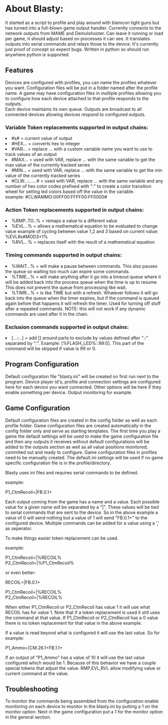 <h1>About Blasty:</h1>

It started as a script to profile and play around with blamcon light guns but has turned into a full-blown game output handler.
Currently connects to the network outputs from MAME and Demulshooter. Can leave it running or load per game, it should adjust based on processes it can see. It
translates outputs into serial commands and relays those to the device. It's currently just proof of concept so expect bugs. Written in python so should run anywhere python is supported.

<h2>Features</h2>
Devices are configured with profiles, you can name the profiles whatever you want. Configuration files will be put in a folder named after the profile name. A game may have configuration files in multiple profiles allowing you to configure how each device attached to that profile responds to the outputs. <br>
Each device maintains its own queue. Outputs are broadcast to all connected devices allowing devices respond to configured outputs.

<h3>Variable Token replacements supported in output chains:</h3>
<li>#s# = current value of output</li>
<li>#HEX... = converts hex to integer</li>
<li>#VAR... = replace ... with a custom variable name you want to use to track values of an output</li>
<li>#MAX... = used with VAR, replace ... with the same variable to get the max value of the currently tracked series</li>
<li>#MIN... = used with VAR, replace ... with the same variable to get the min value of the currently tracked series</li>
<li>#CLW...:......# = used with VAR, replace ... with the same variable and any number of hex color codes prefixed with ":" to create a color transition wheel for setting led colors based off the value in the variable.<br>
example:
#CLWAMMO:00FF00:FFFF00:FF0000#</li>

<h3>Action Token replacements supported in output chains:</h3>
<li>%RMP..TO..% =  remaps a value to a different value</li>
<li>%EVL...% = allows a mathematical equation to be evaluated to change value
example of cycling between value 1,2 and 3 based on current value: %EVL#s#MOD3+1%</li>
<li>%RVL...% = replaces itself with the result of a mathematical equation</li>

<h3>Timing commands supported in  output chains:</h3>
<li>%WAIT…% = will make a pause between commands. This also pauses the queue so waiting too much can expire some commands.</li>
<li>%TIME…% = will make anything after it go into a timeout queue where it will be added back into the process queue when the time is up to resume. This does not prevent the queue from processing like wait.</li>  
<li>%TIMR…% = is like TIME but with a refresh. Whatever follows it will go back into the queue when the timer expires, but if the command is queued again before that happens it will refresh the timer. Used for turning off stuff after a repeated commands. NOTE: this will not work if any dynamic commands are used after it in the chain.</li>  

<h3>Exclusion commands supported in  output chains:</h3>
<li>[...::..] = add [] around parts to exclude by values defined after "::" separated by ":". Example: [%FLASH_LED%::99:0]. This part of the command will be skipped if value is 99 or 0.</li>


<h2>Program Configuration</h2>

Default configuration file "blasty.ini" will be created on first run next to the program. Device player id's, profile and connection settings are configured here for each device you want connected. Other options will be here if they enable something per device. Output monitoring for example.

<h2>Game Configuration</h2>

Default configuration files are created in the config folder as well as each profile folder. Game configuration files are created automatically in the config folder only and serve as starting templates. The first time you play a game the default settings will be used to make the game configuration file and then any outputs it receives without default configurations will be added to the outputs section as well as all value positions monitored; commited out and ready to configure. Game configuration files in profiles need to be manually created. The default.ini settings will be used if no game specific configuration file is in the profile/directory.


Blasty uses ini files and requires serial commands to be defined.

example:

P1_CtmRecoil=|FB.0.1+

Each output coming from the game has a name and a value. Each possible value for a given name will be separated by a "|". These values will be tied to serial commands that are sent to the device.
So in the above example a value of 0 will send nothing but a value of 1 will send "FB.0.1+" to the configured device. Multiple commands can be added for a value using a ',' as seperator.


To make things easier token replacement can be used.

example:

P1_CtmRecoil=|%RECOIL%<br>
P2_CtmRecoil=|%P1_CtmRecoil%

or even better:

RECOIL=|FB.0.1+

P1_CtmRecoil=|%RECOIL%<br>
P2_CtmRecoil=|%RECOIL%

When either P1_CtmRecoil or P2_CtmRecoil has value 1 it will use what RECOIL has for value 1. Note that if a token replacement is used it still uses the command at that value. If P1_CtmRecoil or P2_CtmRecoil has a 0 value there is no token replacement for that value in the above example.

If a value is read beyond what is configured it will use the last value. So for example:


P1_Ammo=|CM.26.1+FB.1.1+

If an output of "P1_Ammo" has a value of 10 it will use the last value configured which would be 1. Because of this behavior we have a couple special tokens that adjust the value. RMP,EVL,RVL allow modifying value or current command at the value.



<h2>Troubleshooting</h2>

To monitor the commands being assembled from the configuration  enable monitoring on each device to monitor in the blasty.ini by putting a 1 on the monitor option. Next in the game configuration put a 1 for the monitor option in the general section.
